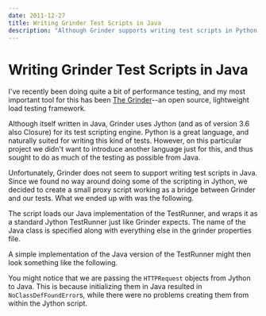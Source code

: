 ```yaml
---
date: 2011-12-27
title: Writing Grinder Test Scripts in Java
description: "Although Grinder supports writing test scripts in Python, sometimes you want or need to do things in Java."
---
```


# Writing Grinder Test Scripts in Java

I've recently been doing quite a bit of performance testing, and my most important tool for this has been [The Grinder](http://grinder.sourceforge.net/)--an open source, lightweight load testing framework.

Although itself written in Java, Grinder uses Jython (and as of version 3.6 also Closure) for its test scripting engine.
Python is a great language, and naturally suited for writing this kind of tests.
However, on this particular project we didn't want to introduce another language just for this, and thus sought to do as much of the testing as possible from Java.

Unfortunately, Grinder does not seem to support writing test scripts in Java.
Since we found no way around doing some of the scripting in Jython, we decided to create a small proxy script working as a bridge between Grinder and our tests.
What we ended up with was the following.

<script src="https://gist.github.com/kvalle/1622421.js?file=grinder.py"></script>

The script loads our Java implementation of the TestRunner, and wraps it as a standard Jython TestRunner just like Grinder expects.
The name of the Java class is specified along with everything else in the grinder properties file.

<script src="https://gist.github.com/kvalle/1622421.js?file=grinder.properties"></script>

A simple implementation of the Java version of the TestRunner might then look something like the following.

<script src="https://gist.github.com/kvalle/1622421.js?file=MyTestRunner.java"></script>

You might notice that we are passing the `HTTPRequest` objects from Jython to Java.
This is because initializing them in Java resulted in `NoClassDefFoundError`s, while there were no problems creating them from within the Jython script.


